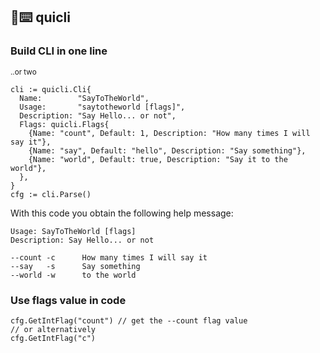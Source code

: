 ## 🏃⌨️ quicli
### Build CLI in one line
<sup>..or two</sup>
```golang
cli := quicli.Cli{
  Name:        "SayToTheWorld",
  Usage:       "saytotheworld [flags]",
  Description: "Say Hello... or not",
  Flags: quicli.Flags{
    {Name: "count", Default: 1, Description: "How many times I will say it"},
    {Name: "say", Default: "hello", Description: "Say something"},
    {Name: "world", Default: true, Description: "Say it to the world"},
  },
}
cfg := cli.Parse()
```

With this code you obtain the following help message:
```
Usage: SayToTheWorld [flags]
Description: Say Hello... or not

--count -c      How many times I will say it
--say   -s      Say something
--world -w      to the world
```

### Use flags value in code
```golang
cfg.GetIntFlag("count") // get the --count flag value
// or alternatively
cfg.GetIntFlag("c")
```
